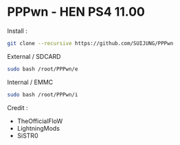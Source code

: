 # PPPwn - HEN PS4 11.00

Install :
```sh
git clone --recursive https://github.com/SUIJUNG/PPPwn
```
External / SDCARD

```sh
sudo bash /root/PPPwn/e
```
Internal / EMMC

```sh
sudo bash /root/PPPwn/i
```

Credit : 
- TheOfficialFloW
- LightningMods
- SiSTR0
